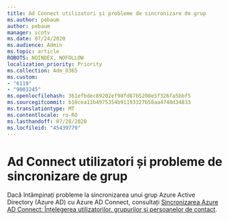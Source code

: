 ```yaml
---
title: Ad Connect utilizatori și probleme de sincronizare de grup
ms.author: pebaum
author: pebaum
manager: scotv
ms.date: 07/24/2020
ms.audience: Admin
ms.topic: article
ROBOTS: NOINDEX, NOFOLLOW
localization_priority: Priority
ms.collection: Adm_O365
ms.custom:
- "6119"
- "9003245"
ms.openlocfilehash: 361efbdec89202ef98fd87b5208e5f326fa5bbf5
ms.sourcegitcommit: b10cea11b4975354b91193327b58aa4740d34833
ms.translationtype: MT
ms.contentlocale: ro-RO
ms.lasthandoff: 07/28/2020
ms.locfileid: "45439779"
---
```

# <a name="ad-connect-users-and-group-sync-issues"></a>Ad Connect utilizatori și probleme de sincronizare de grup

Dacă întâmpinați probleme la sincronizarea unui grup Azure Active Directory (Azure AD) cu Azure AD Connect, consultați [Sincronizarea Azure AD Connect: Înțelegerea utilizatorilor, grupurilor și persoanelor de contact](https://docs.microsoft.com/azure/active-directory/hybrid/concept-azure-ad-connect-sync-user-and-contacts).